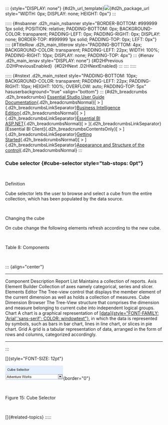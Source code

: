::: {style="DISPLAY: none"}
[](ms-xhelp:///?Id=d2h_url_template){#d2h_url_template}![](!package_url!){#d2h_package_url style="WIDTH: 0px; DISPLAY: none; HEIGHT: 0px"}
:::

::::: {#nsbanner .d2h_main_nsbanner style="BORDER-BOTTOM: #999999 1px solid; POSITION: relative; PADDING-BOTTOM: 0px; BACKGROUND-COLOR: transparent; PADDING-LEFT: 0px; PADDING-RIGHT: 0px; DISPLAY: none; BORDER-TOP: #999999 1px solid; PADDING-TOP: 0px; LEFT: 0px"}
:::: {#TitleRow .d2h_main_titlerow style="PADDING-BOTTOM: 4px; BACKGROUND-COLOR: transparent; PADDING-LEFT: 22px; WIDTH: 100%; PADDING-RIGHT: 10px; DISPLAY: none; PADDING-TOP: 4px"}
::: {#ienav .d2h_main_ienav style="DISPLAY: none"}
[](ms-xhelp:///?Id=360dc9cd-55f8-43e1-bf20-ee1a60881705){#D2HPrevious .D2HPreviousEnabled}  [](ms-xhelp:///?Id=8f11bc78-bd1f-470e-bd03-449e62207f3e){#D2HNext .D2HNextEnabled}
:::
::::
:::::

::::: {#nstext .d2h_main_nstext style="PADDING-BOTTOM: 10px; BACKGROUND-COLOR: transparent; PADDING-LEFT: 22px; PADDING-RIGHT: 10px; HEIGHT: 100%; OVERFLOW: auto; PADDING-TOP: 5px" hasuserbackground="true" valign="bottom"}
::: {#d2h_breadcrumbs .d2h_breadcrumbs}
[Essential Studio User Guide Documentation](ms-xhelp:///?Id=12457748-09e3-4d74-a240-8e049cedf030){.d2h_breadcrumbsNormal}[ \> ]{.d2h_breadcrumbsLinkSeparator}[Business Intelligence Edition](ms-xhelp:///?Id=fdf33dd8-62b2-47b9-ad7b-fc50e590bca5){.d2h_breadcrumbsNormal}[ \> ]{.d2h_breadcrumbsLinkSeparator}[Essential BI ASP.NET](ms-xhelp:///?Id=99c6694e-59c3-4c59-abb5-ce9ce9a948bc){.d2h_breadcrumbsNormal}[ \> ]{.d2h_breadcrumbsLinkSeparator}[Essential BI Client]{.d2h_breadcrumbsContentsOnly}[ \> ]{.d2h_breadcrumbsLinkSeparator}[Getting Started](ms-xhelp:///?Id=d67227c0-bba2-4943-acc1-d5c64f70f90b){.d2h_breadcrumbsNormal}[ \> ]{.d2h_breadcrumbsLinkSeparator}[Appearance and Structure of the control](ms-xhelp:///?Id=5eefc693-d23d-481b-92b8-6a7d9ff5439b){.d2h_breadcrumbsNormal}
:::

### Cube selector {#cube-selector style="tab-stops: 0pt"}

 

Definition

Cube selector lets the user to browse and select a cube from the entire collection, which has been populated by the data source.

 

Changing the cube

On cube change the following elements refresh according to the new cube.

 

Table 8: Components

 

::: {align="center"}
  ------------------------ ---------------------------------------------------------------------------------------------------------------------------------------------------------------------------------------------------------------------------------------------------------------------------------
  Component                Description
  Report List              Maintains a collection of reports.
  Axis Element Builder     Collection of axes namely categorical, series and slicer.
  Elements Editor          The Tree-view control that displays the member element of the current dimension as well as holds a collection of measures.
  Cube Dimension Browser   The Tree-View structure that comprises the dimension and measure belonging to current cube into independent logical groups.
  Chart                    A chart is a graphical representation of [[data]{style="FONT-FAMILY: 'Arial','sans-serif'; COLOR: windowtext"}](http://en.wikipedia.org/wiki/Data "Data"), in which the data is represented by symbols, such as bars in bar chart, lines in line chart, or slices in pie chart.
  Grid                     A grid is a tabular representation of data, arranged in the form of rows and columns, categorized accordingly.
  ------------------------ ---------------------------------------------------------------------------------------------------------------------------------------------------------------------------------------------------------------------------------------------------------------------------------
:::

[]{style="FONT-SIZE: 12pt"} 

![Description: C:\\Users\\Hari\\Pictures\\LATEST OLAP CLIENT\\CubeSelector.png](ImagesExt/image45_18.jpg){border="0"}

 

Figure 15: Cube Selector

 

[]{#related-topics}
:::::
